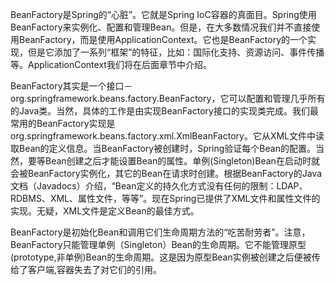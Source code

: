 BeanFactory是Spring的“心脏”。它就是Spring IoC容器的真面目。Spring使用BeanFactory来实例化、配置和管理Bean。但是，在大多数情况我们并不直接使用BeanFactory，而是使用ApplicationContext。它也是BeanFactory的一个实现，但是它添加了一系列“框架”的特征，比如：国际化支持、资源访问、事件传播等。ApplicationContext我们将在后面章节中介绍。

BeanFactory其实是一个接口－org.springframework.beans.factory.BeanFactory，它可以配置和管理几乎所有的Java类。当然，具体的工作是由实现BeanFactory接口的实现类完成。我们最常用的BeanFactory实现是org.springframework.beans.factory.xml.XmlBeanFactory。它从XML文件中读取Bean的定义信息。当BeanFactory被创建时，Spring验证每个Bean的配置。当然，要等Bean创建之后才能设置Bean的属性。单例(Singleton)Bean在启动时就会被BeanFactory实例化，其它的Bean在请求时创建。根据BeanFactory的Java文档（Javadocs）介绍，“Bean定义的持久化方式没有任何的限制：LDAP、RDBMS、XML、属性文件，等等”。现在Spring已提供了XML文件和属性文件的实现。无疑，XML文件是定义Bean的最佳方式。

BeanFactory是初始化Bean和调用它们生命周期方法的“吃苦耐劳者”。注意，BeanFactory只能管理单例（Singleton）Bean的生命周期。它不能管理原型(prototype,非单例)Bean的生命周期。这是因为原型Bean实例被创建之后便被传给了客户端,容器失去了对它们的引用。